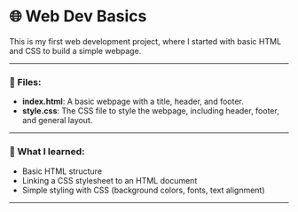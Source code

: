 # 🌐 Web Dev Basics

This is my first web development project, where I started with basic HTML and CSS to build a simple webpage.

---

### 📂 Files:
- **index.html**: A basic webpage with a title, header, and footer.
- **style.css**: The CSS file to style the webpage, including header, footer, and general layout.

---

### 🧩 What I learned:
- Basic HTML structure
- Linking a CSS stylesheet to an HTML document
- Simple styling with CSS (background colors, fonts, text alignment)

---
